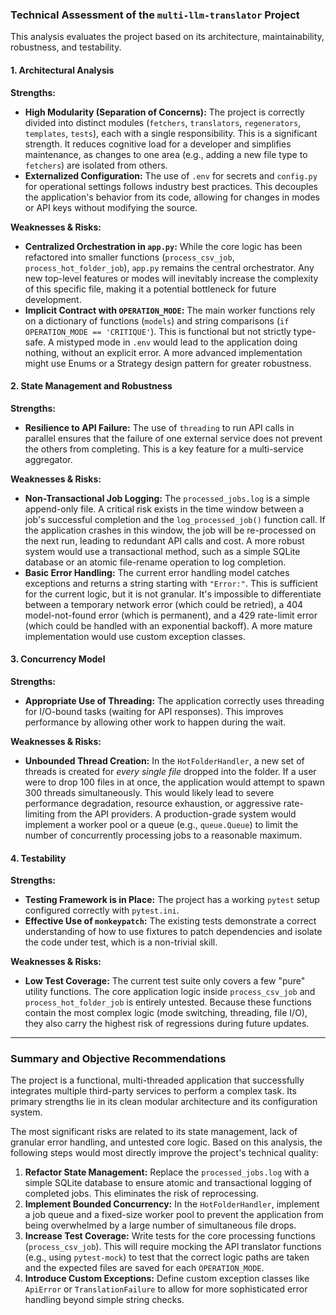 ### **Technical Assessment of the `multi-llm-translator` Project**

This analysis evaluates the project based on its architecture, maintainability, robustness, and testability.

#### **1. Architectural Analysis**

**Strengths:**
*   **High Modularity (Separation of Concerns):** The project is correctly divided into distinct modules (`fetchers`, `translators`, `regenerators`, `templates`, `tests`), each with a single responsibility. This is a significant strength. It reduces cognitive load for a developer and simplifies maintenance, as changes to one area (e.g., adding a new file type to `fetchers`) are isolated from others.
*   **Externalized Configuration:** The use of `.env` for secrets and `config.py` for operational settings follows industry best practices. This decouples the application's behavior from its code, allowing for changes in modes or API keys without modifying the source.

**Weaknesses & Risks:**
*   **Centralized Orchestration in `app.py`:** While the core logic has been refactored into smaller functions (`process_csv_job`, `process_hot_folder_job`), `app.py` remains the central orchestrator. Any new top-level features or modes will inevitably increase the complexity of this specific file, making it a potential bottleneck for future development.
*   **Implicit Contract with `OPERATION_MODE`:** The main worker functions rely on a dictionary of functions (`models`) and string comparisons (`if OPERATION_MODE == 'CRITIQUE'`). This is functional but not strictly type-safe. A mistyped mode in `.env` would lead to the application doing nothing, without an explicit error. A more advanced implementation might use Enums or a Strategy design pattern for greater robustness.

#### **2. State Management and Robustness**

**Strengths:**
*   **Resilience to API Failure:** The use of `threading` to run API calls in parallel ensures that the failure of one external service does not prevent the others from completing. This is a key feature for a multi-service aggregator.

**Weaknesses & Risks:**
*   **Non-Transactional Job Logging:** The `processed_jobs.log` is a simple append-only file. A critical risk exists in the time window between a job's successful completion and the `log_processed_job()` function call. If the application crashes in this window, the job will be re-processed on the next run, leading to redundant API calls and cost. A more robust system would use a transactional method, such as a simple SQLite database or an atomic file-rename operation to log completion.
*   **Basic Error Handling:** The current error handling model catches exceptions and returns a string starting with `"Error:"`. This is sufficient for the current logic, but it is not granular. It's impossible to differentiate between a temporary network error (which could be retried), a 404 model-not-found error (which is permanent), and a 429 rate-limit error (which could be handled with an exponential backoff). A more mature implementation would use custom exception classes.

#### **3. Concurrency Model**

**Strengths:**
*   **Appropriate Use of Threading:** The application correctly uses threading for I/O-bound tasks (waiting for API responses). This improves performance by allowing other work to happen during the wait.

**Weaknesses & Risks:**
*   **Unbounded Thread Creation:** In the `HotFolderHandler`, a new set of threads is created for *every single file* dropped into the folder. If a user were to drop 100 files in at once, the application would attempt to spawn 300 threads simultaneously. This would likely lead to severe performance degradation, resource exhaustion, or aggressive rate-limiting from the API providers. A production-grade system would implement a worker pool or a queue (e.g., `queue.Queue`) to limit the number of concurrently processing jobs to a reasonable maximum.

#### **4. Testability**

**Strengths:**
*   **Testing Framework is in Place:** The project has a working `pytest` setup configured correctly with `pytest.ini`.
*   **Effective Use of `monkeypatch`:** The existing tests demonstrate a correct understanding of how to use fixtures to patch dependencies and isolate the code under test, which is a non-trivial skill.

**Weaknesses & Risks:**
*   **Low Test Coverage:** The current test suite only covers a few "pure" utility functions. The core application logic inside `process_csv_job` and `process_hot_folder_job` is entirely untested. Because these functions contain the most complex logic (mode switching, threading, file I/O), they also carry the highest risk of regressions during future updates.

---

### **Summary and Objective Recommendations**

The project is a functional, multi-threaded application that successfully integrates multiple third-party services to perform a complex task. Its primary strengths lie in its clean modular architecture and its configuration system.

The most significant risks are related to its state management, lack of granular error handling, and untested core logic. Based on this analysis, the following steps would most directly improve the project's technical quality:

1.  **Refactor State Management:** Replace the `processed_jobs.log` with a simple SQLite database to ensure atomic and transactional logging of completed jobs. This eliminates the risk of reprocessing.
2.  **Implement Bounded Concurrency:** In the `HotFolderHandler`, implement a job queue and a fixed-size worker pool to prevent the application from being overwhelmed by a large number of simultaneous file drops.
3.  **Increase Test Coverage:** Write tests for the core processing functions (`process_csv_job`). This will require mocking the API translator functions (e.g., using `pytest-mock`) to test that the correct logic paths are taken and the expected files are saved for each `OPERATION_MODE`.
4.  **Introduce Custom Exceptions:** Define custom exception classes like `ApiError` or `TranslationFailure` to allow for more sophisticated error handling beyond simple string checks.